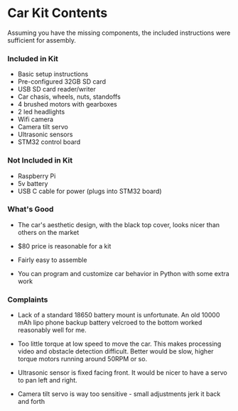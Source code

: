 # Car Kit Contents

Assuming you have the missing components, the included instructions were sufficient for assembly.

### Included in Kit

- Basic setup instructions
- Pre-configured 32GB SD card
- USB SD card reader/writer
- Car chasis, wheels, nuts, standoffs
- 4 brushed motors with gearboxes
- 2 led headlights
- Wifi camera
- Camera tilt servo
- Ultrasonic sensors
- STM32 control board

### Not Included in Kit

- Raspberry Pi
- 5v battery
- USB C cable for power (plugs into STM32 board)

### What's Good

- The car's aesthetic design, with the black top cover, looks nicer than others on the market

- $80 price is reasonable for a kit

- Fairly easy to assemble
  
- You can program and customize car behavior in Python with some extra work

### Complaints

- Lack of a standard 18650 battery mount is unfortunate. An old 10000 mAh lipo phone backup battery velcroed to the bottom worked reasonably well for me.

- Too little torque at low speed to move the car. This makes processing video and obstacle detection difficult. Better would be slow, higher torque motors running around 50RPM or so.

- Ultrasonic sensor is fixed facing front. It would be nicer to have a servo to pan left and right.

- Camera tilt servo is way too sensitive - small adjustments jerk it back and forth 
